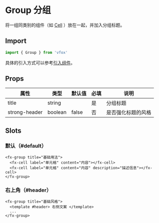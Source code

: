 # Group 分组

将一组同类别的组件（如 [Cell](./Cell.md) ）放在一起，并加入分组标题。

## Import

```JavaScript
import { Group } from 'vfox'
```

具体的引入方式可以参考[引入组件](../guide/import.md)。

## Props

| 属性          | 类型    | 默认值 | 必填 | 说明               |
| ------------- | ------- | ------ | ---- | ------------------ |
| title         | string  |        | 是   | 分组标题           |
| strong-header | boolean | false  | 否   | 是否强化标题的风格 |

## Slots

### 默认（#default）

```Vue
<fx-group title="基础用法">
  <fx-cell label="单元格" content="内容"></fx-cell>
  <fx-cell label="单元格" content="内容" description="描述信息"></fx-cell>
</fx-group>
```

### 右上角（#header）

```Vue
<fx-group title="基础风格">
  <template #header> 右侧文案 </template>
  ...
</fx-group>
```
